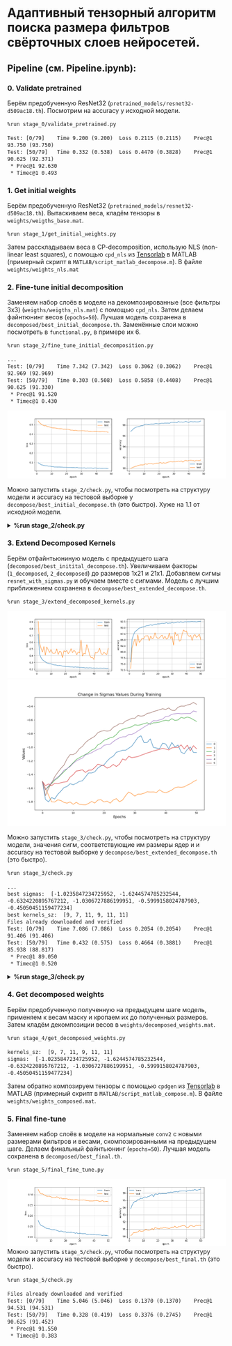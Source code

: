 # Адаптивный тензорный алгоритм поиска размера фильтров свёрточных слоев нейросетей.

## Pipeline (см. Pipeline.ipynb):
### 0. Validate pretrained
Берём предобученную ResNet32 (``pretrained_models/resnet32-d509ac18.th``). Посмотрим на accuracy у исходной модели.
```
%run stage_0/validate_pretrained.py

Test: [0/79]	Time 9.200 (9.200)	Loss 0.2115 (0.2115)	Prec@1 93.750 (93.750)
Test: [50/79]	Time 0.332 (0.538)	Loss 0.4470 (0.3828)	Prec@1 90.625 (92.371)
 * Prec@1 92.630
 * Timec@1 0.493
```

### 1. Get initial weights
Берём предобученную ResNet32 (``pretrained_models/resnet32-d509ac18.th``). Вытаскиваем веса, кладём тензоры в ``weights/weigths_base.mat``.
```
%run stage_1/get_initial_weights.py
```
Затем расскладываем веса в CP-decomposition, использую NLS (non-linear least squares), с помощью ``cpd_nls`` из [Tensorlab](https://www.tensorlab.net) в MATLAB (примерный скрипт в ``MATLAB/script_matlab_decompose.m``). В файле ``weights/weights_nls.mat``

### 2. Fine-tune initial decomposition
Заменяем набор слоёв в моделе на декомпозированные (все фильтры 3x3) (``weigths/weigths_nls.mat``) с помощью ``cpd_nls``. Затем делаем файнтюнинг весов (``epochs=50``). Лучшая модель сохранена в ``decomposed/best_initial_decompose.th``. Заменённые слои можно посмотреть в ``functional.py``, в примере их 6.
```
%run stage_2/fine_tune_initial_decomposition.py

...
Test: [0/79]	Time 7.342 (7.342)	Loss 0.3062 (0.3062)	Prec@1 92.969 (92.969)
Test: [50/79]	Time 0.303 (0.508)	Loss 0.5858 (0.4408)	Prec@1 90.625 (91.330)
 * Prec@1 91.520
 * Timec@1 0.430
```
![initial_decomposition](stage_2/initial_decomposition.png)

Можно запустить ``stage_2/check.py``, чтобы посмотреть на структуру модели и accuracy на тестовой выборке y ``decompose/best_initial_decompose.th`` (это быстро). Хуже на 1.1 от исходной модели.
<details>
   <summary><b>%run stage_2/check.py</b></summary>
   <pre>
DataParallel(
  (module): ResNet(
    (conv1): Conv2d(3, 16, kernel_size=(3, 3), stride=(1, 1), padding=(1, 1), bias=False)
    (bn1): BatchNorm2d(16, eps=1e-05, momentum=0.1, affine=True, track_running_stats=True)
    (layer1): Sequential(
      (0): BasicBlock(
        (conv1): Conv2d(16, 16, kernel_size=(3, 3), stride=(1, 1), padding=(1, 1), bias=False)
        (bn1): BatchNorm2d(16, eps=1e-05, momentum=0.1, affine=True, track_running_stats=True)
        (conv2): Conv2d(16, 16, kernel_size=(3, 3), stride=(1, 1), padding=(1, 1), bias=False)
        (bn2): BatchNorm2d(16, eps=1e-05, momentum=0.1, affine=True, track_running_stats=True)
        (shortcut): Sequential()
      )
      (1): BasicBlock(
        (conv1): Conv2d(16, 16, kernel_size=(3, 3), stride=(1, 1), padding=(1, 1), bias=False)
        (bn1): BatchNorm2d(16, eps=1e-05, momentum=0.1, affine=True, track_running_stats=True)
        (conv2): Sequential(
          (0_decomposed): Conv2d(16, 8, kernel_size=(1, 1), stride=(1, 1), bias=False)
          (1_decomposed): Conv2d(8, 8, kernel_size=(3, 1), stride=(1, 1), padding=(1, 0), groups=8, bias=False)
          (2_decomposed): Conv2d(8, 8, kernel_size=(1, 3), stride=(1, 1), padding=(0, 1), groups=8, bias=False)
          (3_decomposed): Conv2d(8, 16, kernel_size=(1, 1), stride=(1, 1), bias=False)
        )
        (bn2): BatchNorm2d(16, eps=1e-05, momentum=0.1, affine=True, track_running_stats=True)
        (shortcut): Sequential()
      )
      (2): BasicBlock(
        (conv1): Conv2d(16, 16, kernel_size=(3, 3), stride=(1, 1), padding=(1, 1), bias=False)
        (bn1): BatchNorm2d(16, eps=1e-05, momentum=0.1, affine=True, track_running_stats=True)
        (conv2): Conv2d(16, 16, kernel_size=(3, 3), stride=(1, 1), padding=(1, 1), bias=False)
        (bn2): BatchNorm2d(16, eps=1e-05, momentum=0.1, affine=True, track_running_stats=True)
        (shortcut): Sequential()
      )
      (3): BasicBlock(
        (conv1): Conv2d(16, 16, kernel_size=(3, 3), stride=(1, 1), padding=(1, 1), bias=False)
        (bn1): BatchNorm2d(16, eps=1e-05, momentum=0.1, affine=True, track_running_stats=True)
        (conv2): Sequential(
          (0_decomposed): Conv2d(16, 8, kernel_size=(1, 1), stride=(1, 1), bias=False)
          (1_decomposed): Conv2d(8, 8, kernel_size=(3, 1), stride=(1, 1), padding=(1, 0), groups=8, bias=False)
          (2_decomposed): Conv2d(8, 8, kernel_size=(1, 3), stride=(1, 1), padding=(0, 1), groups=8, bias=False)
          (3_decomposed): Conv2d(8, 16, kernel_size=(1, 1), stride=(1, 1), bias=False)
        )
        (bn2): BatchNorm2d(16, eps=1e-05, momentum=0.1, affine=True, track_running_stats=True)
        (shortcut): Sequential()
      )
      (4): BasicBlock(
        (conv1): Conv2d(16, 16, kernel_size=(3, 3), stride=(1, 1), padding=(1, 1), bias=False)
        (bn1): BatchNorm2d(16, eps=1e-05, momentum=0.1, affine=True, track_running_stats=True)
        (conv2): Conv2d(16, 16, kernel_size=(3, 3), stride=(1, 1), padding=(1, 1), bias=False)
        (bn2): BatchNorm2d(16, eps=1e-05, momentum=0.1, affine=True, track_running_stats=True)
        (shortcut): Sequential()
      )
    )
    (layer2): Sequential(
      (0): BasicBlock(
        (conv1): Conv2d(16, 32, kernel_size=(3, 3), stride=(2, 2), padding=(1, 1), bias=False)
        (bn1): BatchNorm2d(32, eps=1e-05, momentum=0.1, affine=True, track_running_stats=True)
        (conv2): Conv2d(32, 32, kernel_size=(3, 3), stride=(1, 1), padding=(1, 1), bias=False)
        (bn2): BatchNorm2d(32, eps=1e-05, momentum=0.1, affine=True, track_running_stats=True)
        (shortcut): LambdaLayer()
      )
      (1): BasicBlock(
        (conv1): Conv2d(32, 32, kernel_size=(3, 3), stride=(1, 1), padding=(1, 1), bias=False)
        (bn1): BatchNorm2d(32, eps=1e-05, momentum=0.1, affine=True, track_running_stats=True)
        (conv2): Sequential(
          (0_decomposed): Conv2d(32, 16, kernel_size=(1, 1), stride=(1, 1), bias=False)
          (1_decomposed): Conv2d(16, 16, kernel_size=(3, 1), stride=(1, 1), padding=(1, 0), groups=16, bias=False)
          (2_decomposed): Conv2d(16, 16, kernel_size=(1, 3), stride=(1, 1), padding=(0, 1), groups=16, bias=False)
          (3_decomposed): Conv2d(16, 32, kernel_size=(1, 1), stride=(1, 1), bias=False)
        )
        (bn2): BatchNorm2d(32, eps=1e-05, momentum=0.1, affine=True, track_running_stats=True)
        (shortcut): Sequential()
      )
      (2): BasicBlock(
        (conv1): Conv2d(32, 32, kernel_size=(3, 3), stride=(1, 1), padding=(1, 1), bias=False)
        (bn1): BatchNorm2d(32, eps=1e-05, momentum=0.1, affine=True, track_running_stats=True)
        (conv2): Conv2d(32, 32, kernel_size=(3, 3), stride=(1, 1), padding=(1, 1), bias=False)
        (bn2): BatchNorm2d(32, eps=1e-05, momentum=0.1, affine=True, track_running_stats=True)
        (shortcut): Sequential()
      )
      (3): BasicBlock(
        (conv1): Conv2d(32, 32, kernel_size=(3, 3), stride=(1, 1), padding=(1, 1), bias=False)
        (bn1): BatchNorm2d(32, eps=1e-05, momentum=0.1, affine=True, track_running_stats=True)
        (conv2): Sequential(
          (0_decomposed): Conv2d(32, 16, kernel_size=(1, 1), stride=(1, 1), bias=False)
          (1_decomposed): Conv2d(16, 16, kernel_size=(3, 1), stride=(1, 1), padding=(1, 0), groups=16, bias=False)
          (2_decomposed): Conv2d(16, 16, kernel_size=(1, 3), stride=(1, 1), padding=(0, 1), groups=16, bias=False)
          (3_decomposed): Conv2d(16, 32, kernel_size=(1, 1), stride=(1, 1), bias=False)
        )
        (bn2): BatchNorm2d(32, eps=1e-05, momentum=0.1, affine=True, track_running_stats=True)
        (shortcut): Sequential()
      )
      (4): BasicBlock(
        (conv1): Conv2d(32, 32, kernel_size=(3, 3), stride=(1, 1), padding=(1, 1), bias=False)
        (bn1): BatchNorm2d(32, eps=1e-05, momentum=0.1, affine=True, track_running_stats=True)
        (conv2): Conv2d(32, 32, kernel_size=(3, 3), stride=(1, 1), padding=(1, 1), bias=False)
        (bn2): BatchNorm2d(32, eps=1e-05, momentum=0.1, affine=True, track_running_stats=True)
        (shortcut): Sequential()
      )
    )
    (layer3): Sequential(
      (0): BasicBlock(
        (conv1): Conv2d(32, 64, kernel_size=(3, 3), stride=(2, 2), padding=(1, 1), bias=False)
        (bn1): BatchNorm2d(64, eps=1e-05, momentum=0.1, affine=True, track_running_stats=True)
        (conv2): Conv2d(64, 64, kernel_size=(3, 3), stride=(1, 1), padding=(1, 1), bias=False)
        (bn2): BatchNorm2d(64, eps=1e-05, momentum=0.1, affine=True, track_running_stats=True)
        (shortcut): LambdaLayer()
      )
      (1): BasicBlock(
        (conv1): Conv2d(64, 64, kernel_size=(3, 3), stride=(1, 1), padding=(1, 1), bias=False)
        (bn1): BatchNorm2d(64, eps=1e-05, momentum=0.1, affine=True, track_running_stats=True)
        (conv2): Sequential(
          (0_decomposed): Conv2d(64, 32, kernel_size=(1, 1), stride=(1, 1), bias=False)
          (1_decomposed): Conv2d(32, 32, kernel_size=(3, 1), stride=(1, 1), padding=(1, 0), groups=32, bias=False)
          (2_decomposed): Conv2d(32, 32, kernel_size=(1, 3), stride=(1, 1), padding=(0, 1), groups=32, bias=False)
          (3_decomposed): Conv2d(32, 64, kernel_size=(1, 1), stride=(1, 1), bias=False)
        )
        (bn2): BatchNorm2d(64, eps=1e-05, momentum=0.1, affine=True, track_running_stats=True)
        (shortcut): Sequential()
      )
      (2): BasicBlock(
        (conv1): Conv2d(64, 64, kernel_size=(3, 3), stride=(1, 1), padding=(1, 1), bias=False)
        (bn1): BatchNorm2d(64, eps=1e-05, momentum=0.1, affine=True, track_running_stats=True)
        (conv2): Conv2d(64, 64, kernel_size=(3, 3), stride=(1, 1), padding=(1, 1), bias=False)
        (bn2): BatchNorm2d(64, eps=1e-05, momentum=0.1, affine=True, track_running_stats=True)
        (shortcut): Sequential()
      )
      (3): BasicBlock(
        (conv1): Conv2d(64, 64, kernel_size=(3, 3), stride=(1, 1), padding=(1, 1), bias=False)
        (bn1): BatchNorm2d(64, eps=1e-05, momentum=0.1, affine=True, track_running_stats=True)
        (conv2): Sequential(
          (0_decomposed): Conv2d(64, 32, kernel_size=(1, 1), stride=(1, 1), bias=False)
          (1_decomposed): Conv2d(32, 32, kernel_size=(3, 1), stride=(1, 1), padding=(1, 0), groups=32, bias=False)
          (2_decomposed): Conv2d(32, 32, kernel_size=(1, 3), stride=(1, 1), padding=(0, 1), groups=32, bias=False)
          (3_decomposed): Conv2d(32, 64, kernel_size=(1, 1), stride=(1, 1), bias=False)
        )
        (bn2): BatchNorm2d(64, eps=1e-05, momentum=0.1, affine=True, track_running_stats=True)
        (shortcut): Sequential()
      )
      (4): BasicBlock(
        (conv1): Conv2d(64, 64, kernel_size=(3, 3), stride=(1, 1), padding=(1, 1), bias=False)
        (bn1): BatchNorm2d(64, eps=1e-05, momentum=0.1, affine=True, track_running_stats=True)
        (conv2): Conv2d(64, 64, kernel_size=(3, 3), stride=(1, 1), padding=(1, 1), bias=False)
        (bn2): BatchNorm2d(64, eps=1e-05, momentum=0.1, affine=True, track_running_stats=True)
        (shortcut): Sequential()
      )
    )
    (linear): Linear(in_features=64, out_features=10, bias=True)
  )
)
Files already downloaded and verified
Test: [0/79]	Time 7.342 (7.342)	Loss 0.3062 (0.3062)	Prec@1 92.969 (92.969)
Test: [50/79]	Time 0.303 (0.508)	Loss 0.5858 (0.4408)	Prec@1 90.625 (91.330)
 * Prec@1 91.520
 * Timec@1 0.430
   </pre>
</details>

### 3. Extend Decomposed Kernels
Берём отфайнтьюниную модель с предыдущего шага (``decomposed/best_initital_decompose.th``). Увеличиваем факторы (``1_decomposed``, ``2_decomposed``) до размеров 1x21 и 21x1. Добавляем сигмы ``resnet_with_sigmas.py`` и обучаем вместе с сигмами. Модель с лучшим приближением сохранена в ``decompose/best_extended_decompose.th``.

```
%run stage_3/extend_decomposed_kernels.py
```
![best_extended_decomposition](stage_3/extended_kernels_decomposition.png)
![sigmas](stage_3/sigmas_values.png)

Можно запустить ``stage_3/check.py``, чтобы посмотреть на структуру модели, значения сигм, соответствующие им размеры ядер и и accuracy на тестовой выборке y ``decompose/best_extended_decompose.th`` (это быстро). 
```
%run stage_3/check.py

...
best sigmas:  [-1.0235847234725952, -1.6244574785232544, -0.6324220895767212, -1.0306727886199951, -0.5999158024787903, -0.45050451159477234]
best kernels_sz:  [9, 7, 11, 9, 11, 11]
Files already downloaded and verified
Test: [0/79]	Time 7.086 (7.086)	Loss 0.2054 (0.2054)	Prec@1 91.406 (91.406)
Test: [50/79]	Time 0.432 (0.575)	Loss 0.4664 (0.3881)	Prec@1 85.938 (88.817)
 * Prec@1 89.050
 * Timec@1 0.520
```
<details>
   <summary><b>%run stage_3/check.py</b></summary>
   <pre>
         DataParallel(
  (module): ResNet(
    (conv1): Conv2d(3, 16, kernel_size=(3, 3), stride=(1, 1), padding=(1, 1), bias=False)
    (bn1): BatchNorm2d(16, eps=1e-05, momentum=0.1, affine=True, track_running_stats=True)
    (layer1): Sequential(
      (0): BasicBlock(
        (conv1): Conv2d(16, 16, kernel_size=(3, 3), stride=(1, 1), padding=(1, 1), bias=False)
        (bn1): BatchNorm2d(16, eps=1e-05, momentum=0.1, affine=True, track_running_stats=True)
        (conv2): Conv2d(16, 16, kernel_size=(3, 3), stride=(1, 1), padding=(1, 1), bias=False)
        (bn2): BatchNorm2d(16, eps=1e-05, momentum=0.1, affine=True, track_running_stats=True)
        (shortcut): Sequential()
      )
      (1): BasicBlock(
        (conv1): Conv2d(16, 16, kernel_size=(3, 3), stride=(1, 1), padding=(1, 1), bias=False)
        (bn1): BatchNorm2d(16, eps=1e-05, momentum=0.1, affine=True, track_running_stats=True)
        (conv2): Sequential(
          (0_decomposed): Conv2d(16, 8, kernel_size=(1, 1), stride=(1, 1), bias=False)
          (1_decomposed): Conv2d(8, 8, kernel_size=(21, 1), stride=(1, 1), padding=(10, 0), groups=8, bias=False)
          (2_decomposed): Conv2d(8, 8, kernel_size=(1, 21), stride=(1, 1), padding=(0, 10), groups=8, bias=False)
          (3_decomposed): Conv2d(8, 16, kernel_size=(1, 1), stride=(1, 1), bias=False)
        )
        (bn2): BatchNorm2d(16, eps=1e-05, momentum=0.1, affine=True, track_running_stats=True)
        (shortcut): Sequential()
      )
      (2): BasicBlock(
        (conv1): Conv2d(16, 16, kernel_size=(3, 3), stride=(1, 1), padding=(1, 1), bias=False)
        (bn1): BatchNorm2d(16, eps=1e-05, momentum=0.1, affine=True, track_running_stats=True)
        (conv2): Conv2d(16, 16, kernel_size=(3, 3), stride=(1, 1), padding=(1, 1), bias=False)
        (bn2): BatchNorm2d(16, eps=1e-05, momentum=0.1, affine=True, track_running_stats=True)
        (shortcut): Sequential()
      )
      (3): BasicBlock(
        (conv1): Conv2d(16, 16, kernel_size=(3, 3), stride=(1, 1), padding=(1, 1), bias=False)
        (bn1): BatchNorm2d(16, eps=1e-05, momentum=0.1, affine=True, track_running_stats=True)
        (conv2): Sequential(
          (0_decomposed): Conv2d(16, 8, kernel_size=(1, 1), stride=(1, 1), bias=False)
          (1_decomposed): Conv2d(8, 8, kernel_size=(21, 1), stride=(1, 1), padding=(10, 0), groups=8, bias=False)
          (2_decomposed): Conv2d(8, 8, kernel_size=(1, 21), stride=(1, 1), padding=(0, 10), groups=8, bias=False)
          (3_decomposed): Conv2d(8, 16, kernel_size=(1, 1), stride=(1, 1), bias=False)
        )
        (bn2): BatchNorm2d(16, eps=1e-05, momentum=0.1, affine=True, track_running_stats=True)
        (shortcut): Sequential()
      )
      (4): BasicBlock(
        (conv1): Conv2d(16, 16, kernel_size=(3, 3), stride=(1, 1), padding=(1, 1), bias=False)
        (bn1): BatchNorm2d(16, eps=1e-05, momentum=0.1, affine=True, track_running_stats=True)
        (conv2): Conv2d(16, 16, kernel_size=(3, 3), stride=(1, 1), padding=(1, 1), bias=False)
        (bn2): BatchNorm2d(16, eps=1e-05, momentum=0.1, affine=True, track_running_stats=True)
        (shortcut): Sequential()
      )
    )
    (layer2): Sequential(
      (0): BasicBlock(
        (conv1): Conv2d(16, 32, kernel_size=(3, 3), stride=(2, 2), padding=(1, 1), bias=False)
        (bn1): BatchNorm2d(32, eps=1e-05, momentum=0.1, affine=True, track_running_stats=True)
        (conv2): Conv2d(32, 32, kernel_size=(3, 3), stride=(1, 1), padding=(1, 1), bias=False)
        (bn2): BatchNorm2d(32, eps=1e-05, momentum=0.1, affine=True, track_running_stats=True)
        (shortcut): LambdaLayer()
      )
      (1): BasicBlock(
        (conv1): Conv2d(32, 32, kernel_size=(3, 3), stride=(1, 1), padding=(1, 1), bias=False)
        (bn1): BatchNorm2d(32, eps=1e-05, momentum=0.1, affine=True, track_running_stats=True)
        (conv2): Sequential(
          (0_decomposed): Conv2d(32, 16, kernel_size=(1, 1), stride=(1, 1), bias=False)
          (1_decomposed): Conv2d(16, 16, kernel_size=(21, 1), stride=(1, 1), padding=(10, 0), groups=16, bias=False)
          (2_decomposed): Conv2d(16, 16, kernel_size=(1, 21), stride=(1, 1), padding=(0, 10), groups=16, bias=False)
          (3_decomposed): Conv2d(16, 32, kernel_size=(1, 1), stride=(1, 1), bias=False)
        )
        (bn2): BatchNorm2d(32, eps=1e-05, momentum=0.1, affine=True, track_running_stats=True)
        (shortcut): Sequential()
      )
      (2): BasicBlock(
        (conv1): Conv2d(32, 32, kernel_size=(3, 3), stride=(1, 1), padding=(1, 1), bias=False)
        (bn1): BatchNorm2d(32, eps=1e-05, momentum=0.1, affine=True, track_running_stats=True)
        (conv2): Conv2d(32, 32, kernel_size=(3, 3), stride=(1, 1), padding=(1, 1), bias=False)
        (bn2): BatchNorm2d(32, eps=1e-05, momentum=0.1, affine=True, track_running_stats=True)
        (shortcut): Sequential()
      )
      (3): BasicBlock(
        (conv1): Conv2d(32, 32, kernel_size=(3, 3), stride=(1, 1), padding=(1, 1), bias=False)
        (bn1): BatchNorm2d(32, eps=1e-05, momentum=0.1, affine=True, track_running_stats=True)
        (conv2): Sequential(
          (0_decomposed): Conv2d(32, 16, kernel_size=(1, 1), stride=(1, 1), bias=False)
          (1_decomposed): Conv2d(16, 16, kernel_size=(21, 1), stride=(1, 1), padding=(10, 0), groups=16, bias=False)
          (2_decomposed): Conv2d(16, 16, kernel_size=(1, 21), stride=(1, 1), padding=(0, 10), groups=16, bias=False)
          (3_decomposed): Conv2d(16, 32, kernel_size=(1, 1), stride=(1, 1), bias=False)
        )
        (bn2): BatchNorm2d(32, eps=1e-05, momentum=0.1, affine=True, track_running_stats=True)
        (shortcut): Sequential()
      )
      (4): BasicBlock(
        (conv1): Conv2d(32, 32, kernel_size=(3, 3), stride=(1, 1), padding=(1, 1), bias=False)
        (bn1): BatchNorm2d(32, eps=1e-05, momentum=0.1, affine=True, track_running_stats=True)
        (conv2): Conv2d(32, 32, kernel_size=(3, 3), stride=(1, 1), padding=(1, 1), bias=False)
        (bn2): BatchNorm2d(32, eps=1e-05, momentum=0.1, affine=True, track_running_stats=True)
        (shortcut): Sequential()
      )
    )
    (layer3): Sequential(
      (0): BasicBlock(
        (conv1): Conv2d(32, 64, kernel_size=(3, 3), stride=(2, 2), padding=(1, 1), bias=False)
        (bn1): BatchNorm2d(64, eps=1e-05, momentum=0.1, affine=True, track_running_stats=True)
        (conv2): Conv2d(64, 64, kernel_size=(3, 3), stride=(1, 1), padding=(1, 1), bias=False)
        (bn2): BatchNorm2d(64, eps=1e-05, momentum=0.1, affine=True, track_running_stats=True)
        (shortcut): LambdaLayer()
      )
      (1): BasicBlock(
        (conv1): Conv2d(64, 64, kernel_size=(3, 3), stride=(1, 1), padding=(1, 1), bias=False)
        (bn1): BatchNorm2d(64, eps=1e-05, momentum=0.1, affine=True, track_running_stats=True)
        (conv2): Sequential(
          (0_decomposed): Conv2d(64, 32, kernel_size=(1, 1), stride=(1, 1), bias=False)
          (1_decomposed): Conv2d(32, 32, kernel_size=(21, 1), stride=(1, 1), padding=(10, 0), groups=32, bias=False)
          (2_decomposed): Conv2d(32, 32, kernel_size=(1, 21), stride=(1, 1), padding=(0, 10), groups=32, bias=False)
          (3_decomposed): Conv2d(32, 64, kernel_size=(1, 1), stride=(1, 1), bias=False)
        )
        (bn2): BatchNorm2d(64, eps=1e-05, momentum=0.1, affine=True, track_running_stats=True)
        (shortcut): Sequential()
      )
      (2): BasicBlock(
        (conv1): Conv2d(64, 64, kernel_size=(3, 3), stride=(1, 1), padding=(1, 1), bias=False)
        (bn1): BatchNorm2d(64, eps=1e-05, momentum=0.1, affine=True, track_running_stats=True)
        (conv2): Conv2d(64, 64, kernel_size=(3, 3), stride=(1, 1), padding=(1, 1), bias=False)
        (bn2): BatchNorm2d(64, eps=1e-05, momentum=0.1, affine=True, track_running_stats=True)
        (shortcut): Sequential()
      )
      (3): BasicBlock(
        (conv1): Conv2d(64, 64, kernel_size=(3, 3), stride=(1, 1), padding=(1, 1), bias=False)
        (bn1): BatchNorm2d(64, eps=1e-05, momentum=0.1, affine=True, track_running_stats=True)
        (conv2): Sequential(
          (0_decomposed): Conv2d(64, 32, kernel_size=(1, 1), stride=(1, 1), bias=False)
          (1_decomposed): Conv2d(32, 32, kernel_size=(21, 1), stride=(1, 1), padding=(10, 0), groups=32, bias=False)
          (2_decomposed): Conv2d(32, 32, kernel_size=(1, 21), stride=(1, 1), padding=(0, 10), groups=32, bias=False)
          (3_decomposed): Conv2d(32, 64, kernel_size=(1, 1), stride=(1, 1), bias=False)
        )
        (bn2): BatchNorm2d(64, eps=1e-05, momentum=0.1, affine=True, track_running_stats=True)
        (shortcut): Sequential()
      )
      (4): BasicBlock(
        (conv1): Conv2d(64, 64, kernel_size=(3, 3), stride=(1, 1), padding=(1, 1), bias=False)
        (bn1): BatchNorm2d(64, eps=1e-05, momentum=0.1, affine=True, track_running_stats=True)
        (conv2): Conv2d(64, 64, kernel_size=(3, 3), stride=(1, 1), padding=(1, 1), bias=False)
        (bn2): BatchNorm2d(64, eps=1e-05, momentum=0.1, affine=True, track_running_stats=True)
        (shortcut): Sequential()
      )
    )
    (linear): Linear(in_features=64, out_features=10, bias=True)
  )
)
best sigmas:  [-1.0235847234725952, -1.6244574785232544, -0.6324220895767212, -1.0306727886199951, -0.5999158024787903, -0.45050451159477234]
best kernels_sz:  [9, 7, 11, 9, 11, 11]
Files already downloaded and verified
Test: [0/79]	Time 7.086 (7.086)	Loss 0.2054 (0.2054)	Prec@1 91.406 (91.406)
Test: [50/79]	Time 0.432 (0.575)	Loss 0.4664 (0.3881)	Prec@1 85.938 (88.817)
 * Prec@1 89.050
 * Timec@1 0.520
   </pre>
</details>

### 4. Get decomposed weights
Берём предобученную полученную на предыдущем шаге модель, применяем к весам маску и кропаем их до полученных размеров. Затем кладём декомпозиции весов в ``weights/decomposed_weights.mat``.
```
%run stage_4/get_decomposed_weights.py

kernels_sz:  [9, 7, 11, 9, 11, 11]
sigmas:  [-1.0235847234725952, -1.6244574785232544, -0.6324220895767212, -1.0306727886199951, -0.5999158024787903, -0.45050451159477234]
```
Затем обратно композируем тензоры с помощью ``cpdgen`` из [Tensorlab](https://www.tensorlab.net) в MATLAB (примерный скрипт в ``MATLAB/script_matlab_compose.m``). В файле ``weights/weights_composed.mat``.

### 5. Final fine-tune
Заменяем набор слоёв в моделе на нормальные ``conv2`` с новыми размерами фильтров и весами, скомпозированными на предыдущем шаге. Делаем финальный файнтьюнинг (``epochs=50``). Лучшая модель сохранена в ``decomposed/best_final.th``.
```
%run stage_5/final_fine_tune.py
```
![final](stage_5/final_1.png)
Можно запустить ``stage_5/check.py``, чтобы посмотреть на структуру модели и accuracy на тестовой выборке y ``decompose/best_final.th`` (это быстро). 
```
%run stage_5/check.py

Files already downloaded and verified
Test: [0/79]	Time 5.046 (5.046)	Loss 0.1370 (0.1370)	Prec@1 94.531 (94.531)
Test: [50/79]	Time 0.328 (0.419)	Loss 0.3376 (0.2745)	Prec@1 90.625 (91.452)
 * Prec@1 91.550
 * Timec@1 0.383
```
